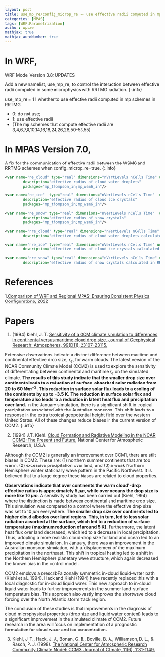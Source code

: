 ```yaml
---
layout: post
title: use_mp_re/config_microp_re -- use effective radii computed in mp schemes in RRTMG
categories: [MPAS]
tags: [WRF,Parametrization]
author: wpsze
mathjax: true
mathjax_autoNumber: true
---
```


# In WRF,

WRF Model Version 3.8: UPDATES

Add a new namelist, use_mp_re, to control the interaction between effective radii computed in some microphysics with RRTMG radiation.
{:.info}

use_mp_re                           = 1       ! whether to use effective radii computed in mp schemes in RRTMG
- 0: do not use; 
- 1: use effective radii
- (The mp schemes that compute effective radii are 3,4,6,7,8,10,14,16,18,24,26,28,50-53,55)

# In MPAS Version 7.0,

A fix for the communication of effective radii between the WSM6 and RRTMG schemes when config_microp_re=true.
{:.info}

```xml
<var name="re_cloud" type="real" dimensions="nVertLevels nCells Time" units="m"
        description="effective radius of cloud water droplets"
        packages="mp_thompson_in;mp_wsm6_in"/>

<var name="re_ice"  type="real" dimensions="nVertLevels nCells Time"  units="m"
        description="effective radius of cloud ice crystals"
        packages="mp_thompson_in;mp_wsm6_in"/>

<var name="re_snow" type="real" dimensions="nVertLevels nCells Time"  units="m"
        description="effective radius of snow crystals"
        packages="mp_thompson_in;mp_wsm6_in"/>

<var name="rre_cloud" type="real" dimensions="nVertLevels nCells Time" units="microns"
        description="effective radius of cloud water droplets calculated in RRTMG radiation"/>

<var name="rre_ice" type="real" dimensions="nVertLevels nCells Time" units="microns"
        description="effective radius of cloud ice crystals calculated in RRTMG radiation"/>

<var name="rre_snow" type="real" dimensions="nVertLevels nCells Time" units="microns"
        description="effective radius of snow crystals calculated in RRTMG radiation"/>
```

# References
1.[Comparison of WRF and Regional MPAS: Ensuring Consistent Physics Configurations, 2022](https://www2.mmm.ucar.edu/wrf/users/workshops/WS2022/full_presentations/session4.wong.pdf)

# Papers

1. (1994) Kiehl, J. T. [Sensitivity of a GCM climate simulation to differences in continental versus maritime cloud drop size. Journal of Geophysical Research: Atmospheres, 99(D11), 23107-23115.](https://agupubs.onlinelibrary.wiley.com/doi/abs/10.1029/94JD01117)

Extensive observations indicate a distinct difference between maritime and continental effective drop size, $r_e$, for warm clouds. The latest version of the NCAR Community Climate Model (CCM2) is used to explore the sensitivity of differentiating between continental and maritime $r_e$ on the simulated climate. **The results of this study indicate that the smaller drop size over continents leads to a reduction of surface-absorbed solar radiation from 20 to 60 $W m^{−2}$. This reduction in surface solar flux leads to a cooling of the continents by up to −3.5 K. The reduction in surface solar flux and temperature also leads to a reduction in latent heat flux and precipitation over land.** In the January simulation, there is a significant shift in tropical precipitation associated with the Australian monsoon. This shift leads to a response in the extra tropical geopotential height field over the western United States. All of these changes reduce biases in the current version of CCM2.
{:.info}

2. (1994) J.T. Kiehl. [Cloud Formation and Radiative Modeling in the NCAR CCM2: The Present and Future](https://ntrs.nasa.gov/api/citations/19960000201/downloads/19960000201.pdf), National Center for Atmospheric Research, U.S.A.

Although the CCM2 is generally an improvement over CCM1, there are stilt biases in CCM2. These are: (1) northern summer continents that are too warm, (2) excessive precipitation over land, and (3) a weak Northern Hemisphere winter stationary wave pattern in the Pacific Northwest. It is believed that to a large degree these biases are related to cloud properties.

**Observations indicate that over continents the warm cloud'-drop effective radius is approximately 5 $\mu m$, while over oceans the drop size is more like 10 $\mu m$**. A sensitivity study has been carried out (Kiehl, 1994) where the distinction is made between continental and maritime drop size. This simulation was compared to a control where the effective drop size was set to 10 $\mu m$ everywhere. **The smaller drop size over continents led to higher cloud albedos over land regions. This, in turn, led to less solar radiation absorbed at the surface, which led to a reduction of surface temperature (maximum reduction of around 5 K)**. Furthermore, the latent heat flux over land decreased, which led to a decrease in local precipitation. Thus, adopting a more realistic cloud-drop size for land and ocean led to an improved climate simulation. In January, there was an improvement in the Australian monsoon simulation, with a. displacement of the maximum precipitation in the northeast. This shift in tropical heating led to a shift in the Northern Hemisphere planetary wave structure, which again decreased the known bias in the control model.

CCM2 employs a prescribFa zonally symmetric in-cloud liquid-water path (Kiehl et al., 1994). Hack and Kiehl (1994) have recently replaced this with a local diagnostic for in-cloud liquid water. This new approach to in-cloud liquid water leads to further improvements in the summer land-surface temperature bias. This approach also vastly improves the shortwave cloud forcing over the North Atlantic storm track region.

The conclusion of these studies is that improvements in the diagnosis of cloud microphysical properties (drop size and liquid water content) leads to a significant improvement in the simulated climate of CCM2. Future research in the area will focus on implementation of a prognostic formulation for cloud water and ice concentration.

3. Kiehl, J. T., Hack, J. J., Bonan, G. B., Boville, B. A., Williamson, D. L., & Rasch, P. J. (1998). [The National Center for Atmospheric Research Community Climate Model: CCM3. Journal of Climate, 11(6), 1131-1149.](https://doi.org/10.1175/1520-0442(1998)011<1131:TNCFAR>2.0.CO;2)
   
